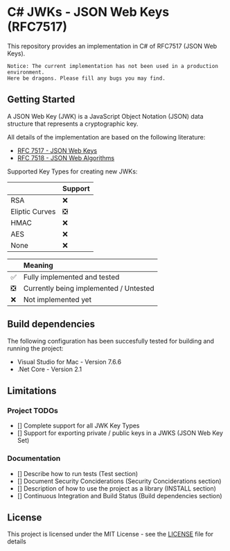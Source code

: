 # C# JWKs - JSON Web Keys (RFC7517)
This repository provides an implementation in C# of RFC7517 (JSON Web Keys).

`Notice: The current implementation has not been used in a production environment.` 
<br>`Here be dragons. Please fill any bugs you may find.`

## Getting Started

A JSON Web Key (JWK) is a JavaScript Object Notation (JSON) data structure that represents a cryptographic key.

All details of the implementation are based on the following literature:
* [RFC 7517 - JSON Web Keys](https://www.rfc-editor.org/rfc/rfc7517)
* [RFC 7518 - JSON Web Algorithms](https://www.rfc-editor.org/rfc/rfc7518.txt)

Supported Key Types for creating new JWKs:

|                | Support |
|----------------|:-------------------------------|
| RSA            | :x:                             |
| Eliptic Curves | :negative_squared_cross_mark:   |
| HMAC           | :x:                             |
| AES            | :x:                             |
| None           | :x:                             |

|                               | Meaning |
|-------------------------------|:-------------                         |
| :white_check_mark:            | Fully implemented and tested           |
| :negative_squared_cross_mark: | Currently being implemented / Untested |
| :x:                           | Not implemented yet                    |

## Build dependencies

The following configuration has been succesfully tested for building and running the project:
* Visual Studio for Mac - Version 7.6.6
* .Net Core - Version 2.1

## Limitations

### Project TODOs
- [] Complete support for all JWK Key Types
- [] Support for exporting private / public keys in a JWKS (JSON Web Key Set)

### Documentation 
- [] Describe how to run tests (Test section)
- [] Document Security Conciderations (Security Conciderations section)
- [] Description of how to use the project as a library (INSTALL section)
- [] Continuous Integration and Build Status (Build dependencies section)

## License
This project is licensed under the MIT License - see the [LICENSE](LICENSE) file for details 
